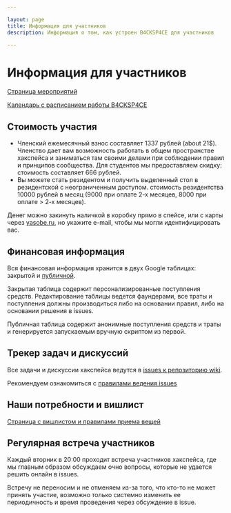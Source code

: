 ```yaml
---

layout: page
title: Информация для участников
description: Информация о том, как устроен B4CKSP4CE для участников

---
```

# Информация для участников

[Страница мероприятий](/events)

[Календарь c расписанием работы B4CKSP4CE](https://calendar.google.com/calendar/embed?src=n0oev7vtqntpok3phdbb48cvu0%40group.calendar.google.com&ctz=Europe%2FMoscow)

## Стоимость участия

* Членский ежемесячный взнос составляет 1337 рублей (about 21$). Членство дает вам возможность работать в общем пространстве хакспейса и заниматься там своими делами при соблюдении правил и принципов сообщества. Для студентов мы предоставляем скидку: стоимость составляет 666 рублей.
* Вы можете стать резидентом и получить выделенный стол в резидентской с неограниченным доступом. стоимость резидентства 10000 рублей в месяц (9000 при оплате 2-х месяцев, 8000 при оплате > 2-х месяцев). 

Денег можно закинуть наличкой в коробку прямо в спейсе, или с карты через [yasobe.ru](https://yasobe.ru/na/b4cksp4ce), но укажите e-mail, чтобы мы могли идентифицировать вас.

## Финансовая информация

Вся финансовая информация хранится в двух Google таблицах: закрытой и [публичной](https://drive.google.com/open?id=1axxo8_JOMkHQfMpo-TbR6vLCXhowdyu8iZRUjZ59F04).

Закрытая таблица содержит персонализированные поступления средств.
Редактирование таблицы ведется фаундерами, все траты и поступления должны производиться либо на основании правил, либо на основании решения в issues.

Публичная таблица содержит анонимные поступления средств и траты и генерируется запускаемым вручную скриптом из первой.

## Трекер задач и дискуссий

Все задачи и дискуссии хакспейса ведутся в [issues к репозиторию wiki](https://github.com/b4ck5p4c3/0x08.in/issues).

Рекомендуем ознакомиться с [правилами ведения issues](/issue-rules.html)

## Наши потребности и вишлист

[Страница с вишлистом и правилами приема вещей](/needs.html)

## Регулярная встреча участников

Каждый вторник в 20:00 проходит встреча участников хакспейса, где мы главным образом обсуждаем очно вопросы, которые не удается решить онлайн в issues.

Встречу не переносим и не отменяем из-за того, что кто-то не может принять участие, возможно только системно изменить ее периодичность и время проведения через обсуждение в issue.
